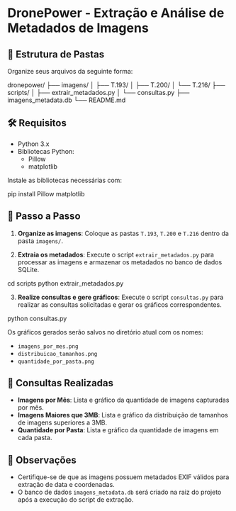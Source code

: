 # DronePower - Extração e Análise de Metadados de Imagens

## 📁 Estrutura de Pastas

Organize seus arquivos da seguinte forma:

dronepower/ ├── imagens/ │ ├── T.193/ │ ├── T.200/ │ └── T.216/ ├── scripts/ │ ├── extrair_metadados.py │ └── consultas.py ├── imagens_metadata.db └── README.md


## 🛠️ Requisitos

- Python 3.x
- Bibliotecas Python:
  - Pillow
  - matplotlib

Instale as bibliotecas necessárias com:

pip install Pillow matplotlib


## 📝 Passo a Passo

1. **Organize as imagens**: Coloque as pastas `T.193`, `T.200` e `T.216` dentro da pasta `imagens/`.

2. **Extraia os metadados**: Execute o script `extrair_metadados.py` para processar as imagens e armazenar os metadados no banco de dados SQLite.

cd scripts python extrair_metadados.py


3. **Realize consultas e gere gráficos**: Execute o script `consultas.py` para realizar as consultas solicitadas e gerar os gráficos correspondentes.

python consultas.py


Os gráficos gerados serão salvos no diretório atual com os nomes:

- `imagens_por_mes.png`
- `distribuicao_tamanhos.png`
- `quantidade_por_pasta.png`

## 🧾 Consultas Realizadas

- **Imagens por Mês**: Lista e gráfico da quantidade de imagens capturadas por mês.
- **Imagens Maiores que 3MB**: Lista e gráfico da distribuição de tamanhos de imagens superiores a 3MB.
- **Quantidade por Pasta**: Lista e gráfico da quantidade de imagens em cada pasta.

## 📌 Observações

- Certifique-se de que as imagens possuem metadados EXIF válidos para extração de data e coordenadas.
- O banco de dados `imagens_metadata.db` será criado na raiz do projeto após a execução do script de extração.
